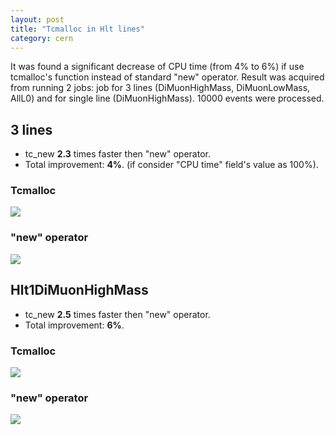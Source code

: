 ```yaml
---
layout: post
title: "Tcmalloc in Hlt lines"
category: cern
---
```


It was found a significant decrease of CPU time (from 4% to 6%) if use tcmalloc's function instead
of standard "new" operator. Result was acquired from running 2 jobs: job for 3 
lines (DiMuonHighMass, DiMuonLowMass, AllL0) and for single line (DiMuonHighMass). 
10000 events were processed.

## 3 lines

* tc_new **2.3** times faster then "new" operator.
* Total improvement:  **4%**.
  (if consider "CPU time" field's value as 100%).

### Tcmalloc

<img src="https://lh5.googleusercontent.com/-fIsMFKl186k/TyfAZDHNPCI/AAAAAAAADXA/5RqXfAFCm30/s640/Selection_017.png"/>

### "new" operator

<img src="https://lh3.googleusercontent.com/-5-NZTj5OK9U/TyfAZhUZS9I/AAAAAAAADXE/0mnCzhkVoYk/s640/Selection_018.png"/>

## Hlt1DiMuonHighMass

* tc_new **2.5** times faster then "new" operator.
* Total improvement: **6%**.

### Tcmalloc

<img src="https://lh6.googleusercontent.com/-h4IX5Z5K28M/TyfAZDnKIGI/AAAAAAAADW4/5xbfd5nrlB8/s640/Selection_014.png"/>

### "new" operator

<img src="https://lh6.googleusercontent.com/-pm1tHIwAe48/TyfAZO3eSnI/AAAAAAAADW8/QgiHtq794eo/s640/Selection_015.png"/>




